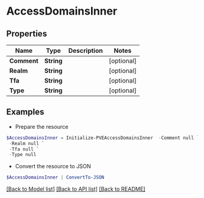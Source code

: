 # AccessDomainsInner
## Properties

Name | Type | Description | Notes
------------ | ------------- | ------------- | -------------
**Comment** | **String** |  | [optional] 
**Realm** | **String** |  | [optional] 
**Tfa** | **String** |  | [optional] 
**Type** | **String** |  | [optional] 

## Examples

- Prepare the resource
```powershell
$AccessDomainsInner = Initialize-PVEAccessDomainsInner  -Comment null `
 -Realm null `
 -Tfa null `
 -Type null
```

- Convert the resource to JSON
```powershell
$AccessDomainsInner | ConvertTo-JSON
```

[[Back to Model list]](../README.md#documentation-for-models) [[Back to API list]](../README.md#documentation-for-api-endpoints) [[Back to README]](../README.md)

